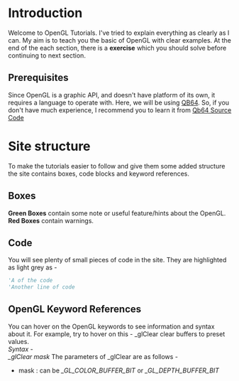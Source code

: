 # Introduction

Welcome to OpenGL Tutorials. I've tried to explain everything as clearly as I can. My aim is to teach you the basic of OpenGL
with clear examples. At the end of the each section, there is a **exercise** which you should solve before continuing to next
section.

## Prerequisites
Since OpenGL is a graphic API, and doesn't have platform of its own, it requires a language to operate with. Here, we will be using
[QB64](http://www.qb64.net/). So, if you don't have much experience, I recommend you to learn it from [Qb64 Source Code](http://www.qb64sourcecode.com)

# Site structure
To make the tutorials easier to follow and give them some added structure the site contains boxes, code blocks and keyword references. 

## Boxes
<div class="hint-box">
  <b>Green Boxes</b> contain some note or useful feature/hints about the OpenGL.
</div>
<div class="warning-box">
  <b>Red Boxes</b> contain warnings.
</div>

## Code
You will see plenty of small pieces of code in the site. They are highlighted as light grey as -

```vb
'A of the code
'Another line of code
```

## OpenGL Keyword References
You can hover on the OpenGL keywords to see information and syntax about it.
For example, try to hover on this - 
<span id="keyword-info" keyword-title="_glClear">
   _glClear clear buffers to preset values. <br>
  <i>Syntax - </i><br>
  <i>_glClear mask</i>
  The parameters of _glClear are as follows - <br>
  <ul>
    <li>mask : can be <i>_GL_COLOR_BUFFER_BIT</i> or <i>_GL_DEPTH_BUFFER_BIT</i></li>
  </ul>
</span>
